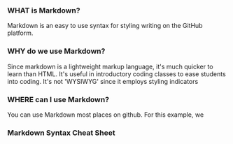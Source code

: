 ### WHAT is Markdown?
Markdown is an easy to use syntax for styling writing on the GitHub platform.

### WHY do we use Markdown?
Since markdown is a lightweight markup language, it's much quicker to learn than HTML. It's useful in introductory coding classes to ease students into coding. It's not  'WYSIWYG' since it employs styling indicators

### WHERE can I use Markdown?
You can use Markdown most places on github. For this example, we 

### Markdown Syntax Cheat Sheet
